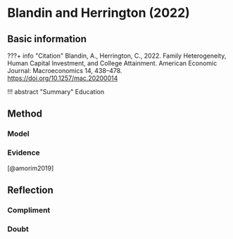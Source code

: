 # Blandin and Herrington (2022)
## Basic information
???+ info "Citation"
    Blandin, A., Herrington, C., 2022. Family Heterogeneity, Human Capital Investment, and College Attainment. American Economic Journal: Macroeconomics 14, 438–478. https://doi.org/10.1257/mac.20200014

!!! abstract "Summary"
    Education

## Method
### Model
### Evidence

[@amorim2019]

## Reflection
### Compliment

### Doubt
